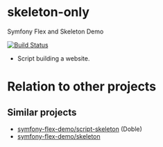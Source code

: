 # skeleton-only
Symfony Flex and Skeleton Demo

[![Build Status](https://travis-ci.org/symfony-skeleton-demo/skeleton-only.svg?branch=master)](https://travis-ci.org/symfony-skeleton-demo/skeleton-only)

* Script building a website.

# Relation to other projects
## Similar projects
* [symfony-flex-demo/script-skeleton](https://github.com/symfony-flex-demo/script-skeleton) (Doble)
* [symfony-flex-demo/skeleton](https://github.com/symfony-flex-demo/skeleton)
